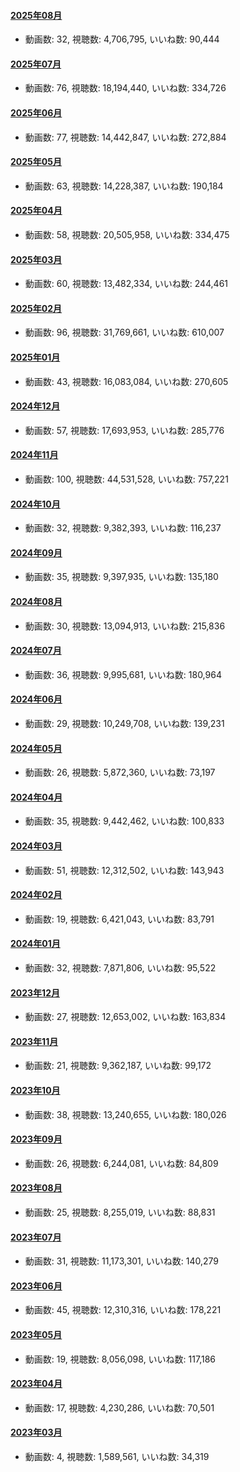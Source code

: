 #### [2025年08月](videos/202508 "wikilink")

-   動画数: 32, 視聴数: 4,706,795, いいね数: 90,444

#### [2025年07月](videos/202507 "wikilink")

-   動画数: 76, 視聴数: 18,194,440, いいね数: 334,726

#### [2025年06月](videos/202506 "wikilink")

-   動画数: 77, 視聴数: 14,442,847, いいね数: 272,884

#### [2025年05月](videos/202505 "wikilink")

-   動画数: 63, 視聴数: 14,228,387, いいね数: 190,184

#### [2025年04月](videos/202504 "wikilink")

-   動画数: 58, 視聴数: 20,505,958, いいね数: 334,475

#### [2025年03月](videos/202503 "wikilink")

-   動画数: 60, 視聴数: 13,482,334, いいね数: 244,461

#### [2025年02月](videos/202502 "wikilink")

-   動画数: 96, 視聴数: 31,769,661, いいね数: 610,007

#### [2025年01月](videos/202501 "wikilink")

-   動画数: 43, 視聴数: 16,083,084, いいね数: 270,605

#### [2024年12月](videos/202412 "wikilink")

-   動画数: 57, 視聴数: 17,693,953, いいね数: 285,776

#### [2024年11月](videos/202411 "wikilink")

-   動画数: 100, 視聴数: 44,531,528, いいね数: 757,221

#### [2024年10月](videos/202410 "wikilink")

-   動画数: 32, 視聴数: 9,382,393, いいね数: 116,237

#### [2024年09月](videos/202409 "wikilink")

-   動画数: 35, 視聴数: 9,397,935, いいね数: 135,180

#### [2024年08月](videos/202408 "wikilink")

-   動画数: 30, 視聴数: 13,094,913, いいね数: 215,836

#### [2024年07月](videos/202407 "wikilink")

-   動画数: 36, 視聴数: 9,995,681, いいね数: 180,964

#### [2024年06月](videos/202406 "wikilink")

-   動画数: 29, 視聴数: 10,249,708, いいね数: 139,231

#### [2024年05月](videos/202405 "wikilink")

-   動画数: 26, 視聴数: 5,872,360, いいね数: 73,197

#### [2024年04月](videos/202404 "wikilink")

-   動画数: 35, 視聴数: 9,442,462, いいね数: 100,833

#### [2024年03月](videos/202403 "wikilink")

-   動画数: 51, 視聴数: 12,312,502, いいね数: 143,943

#### [2024年02月](videos/202402 "wikilink")

-   動画数: 19, 視聴数: 6,421,043, いいね数: 83,791

#### [2024年01月](videos/202401 "wikilink")

-   動画数: 32, 視聴数: 7,871,806, いいね数: 95,522

#### [2023年12月](videos/202312 "wikilink")

-   動画数: 27, 視聴数: 12,653,002, いいね数: 163,834

#### [2023年11月](videos/202311 "wikilink")

-   動画数: 21, 視聴数: 9,362,187, いいね数: 99,172

#### [2023年10月](videos/202310 "wikilink")

-   動画数: 38, 視聴数: 13,240,655, いいね数: 180,026

#### [2023年09月](videos/202309 "wikilink")

-   動画数: 26, 視聴数: 6,244,081, いいね数: 84,809

#### [2023年08月](videos/202308 "wikilink")

-   動画数: 25, 視聴数: 8,255,019, いいね数: 88,831

#### [2023年07月](videos/202307 "wikilink")

-   動画数: 31, 視聴数: 11,173,301, いいね数: 140,279

#### [2023年06月](videos/202306 "wikilink")

-   動画数: 45, 視聴数: 12,310,316, いいね数: 178,221

#### [2023年05月](videos/202305 "wikilink")

-   動画数: 19, 視聴数: 8,056,098, いいね数: 117,186

#### [2023年04月](videos/202304 "wikilink")

-   動画数: 17, 視聴数: 4,230,286, いいね数: 70,501

#### [2023年03月](videos/202303 "wikilink")

-   動画数: 4, 視聴数: 1,589,561, いいね数: 34,319

